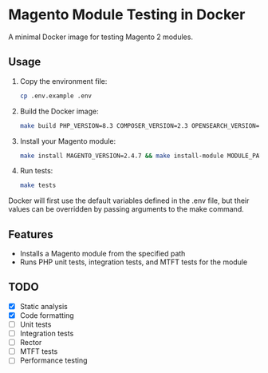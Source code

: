 # Magento Module Testing in Docker

A minimal Docker image for testing Magento 2 modules.

## Usage

1. Copy the environment file:
    ```bash
    cp .env.example .env
    ```
2. Build the Docker image:
    ```bash
    make build PHP_VERSION=8.3 COMPOSER_VERSION=2.3 OPENSEARCH_VERSION=2.14
    ```
3. Install your Magento module:
    ```bash
    make install MAGENTO_VERSION=2.4.7 && make install-module MODULE_PATH=/path/to/Vendor/Module
    ```
4. Run tests:
    ```bash
    make tests
    ```

Docker will first use the default variables defined in the .env file, but their values can be overridden by passing arguments to the make command.

## Features

- Installs a Magento module from the specified path
- Runs PHP unit tests, integration tests, and MTFT tests for the module

## TODO
- [X] Static analysis
- [X] Code formatting
- [ ] Unit tests
- [ ] Integration tests
- [ ] Rector
- [ ] MTFT tests
- [ ] Performance testing